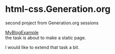 # html-css.Generation.org<br>
second project from Generation.org sessions<br>

<a link href='https://myblogexample.netlify.app/#top' target="_blank">MyBlogExample</a><br>
the task is about to make a static page.<br> 

I would like to extend that task a bit.<br>

